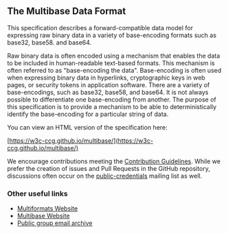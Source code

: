 ## The Multibase Data Format

This specification describes a forward-compatible data model for expressing
raw binary data in a variety of base-encoding formats such as base32,
base58. and base64.

Raw binary data is often encoded using a mechanism that enables the data
to be included in human-readable text-based formats. This mechanism is often
referred to as "base-encoding the data". Base-encoding is often used when
expressing binary data in hyperlinks, cryptographic keys in web pages, or
security tokens in application software. There are a variety of base-encodings,
such as base32, base58, and base64. It is not always possible to differentiate
one base-encoding from another. The purpose of this specification is to provide
a mechanism to be able to deterministically identify the base-encoding for a
particular string of data.

You can view an HTML version of the specification here:

[https://w3c-ccg.github.io/multibase/](https://w3c-ccg.github.io/multibase/)

We encourage contributions meeting the [Contribution
Guidelines](CONTRIBUTING.md).  While we prefer the creation of issues
and Pull Requests in the GitHub repository, discussions often occur
on the
[public-credentials](http://lists.w3.org/Archives/Public/public-credentials/)
mailing list as well.

### Other useful links
* [Multiformats Website](https://multiformats.io/)
* [Multibase Website](https://multiformats.io/multibase/)
* [Public group email archive](https://lists.w3.org/Archives/Public/public-credentials/)
